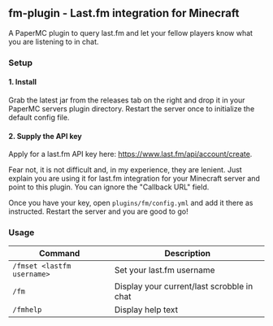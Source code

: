 
## fm-plugin - Last.fm integration for Minecraft

A PaperMC plugin to query last.fm and let your fellow players know what you are listening to in chat.

### Setup

#### 1. Install
Grab the latest jar from the releases tab on the right and drop it in your PaperMC servers plugin directory.
Restart the server once to initialize the default config file.

#### 2. Supply the API key
Apply for a last.fm API key here: https://www.last.fm/api/account/create.

Fear not, it is not difficult and, in my experience, they are lenient. Just explain you are using it for last.fm 
integration for your Minecraft server and point to this plugin. 
You can ignore the "Callback URL" field.

Once you have your key, open `plugins/fm/config.yml` and add it there as instructed.
Restart the server and you are good to go!

### Usage

| Command                    | Description                                |
|----------------------------|--------------------------------------------|
| `/fmset <lastfm username>` | Set your last.fm username                  |
| `/fm`                      | Display your current/last scrobble in chat |
| `/fmhelp`                  | Display help text                          |
